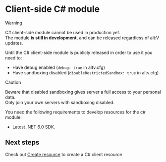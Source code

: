 # Client-side C# module

> [!WARNING]
> C# client-side module cannot be used in production yet.<br>
> The module **is still in development**, and can be released regardless of alt:V updates.<br>

Until the C# client-side module is publicly released in order to use it you need to:
* Have debug enabled (`debug: true` in altv.cfg)
* Have sandboxing disabled (`disableRestrictedSandbox: true` in altv.cfg)

> [!CAUTION]
> Beware that disabled sandboxing gives server a full access to your personal data.<br>
> Only join your own servers with sandboxing disabled.

You need the following requirements to develop resources for the c# module:

* Latest [.NET 6.0 SDK](https://dotnet.microsoft.com/download/dotnet/6.0).

## Next steps

Check out [Create resource](getting-started/create-resource.md) to create a C# client resource